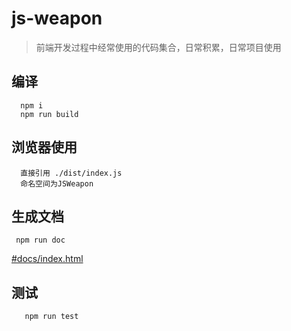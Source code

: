 # js-weapon
> 前端开发过程中经常使用的代码集合，日常积累，日常项目使用

## 编译
```
  npm i
  npm run build
```
## 浏览器使用
```
  直接引用 ./dist/index.js
  命名空间为JSWeapon
```
## 生成文档
```
 npm run doc

```
[#docs/index.html](https://qingyangmoke.github.io/js-weapon/docs/index.html)

## 测试
  ```
     npm run test
  ```
